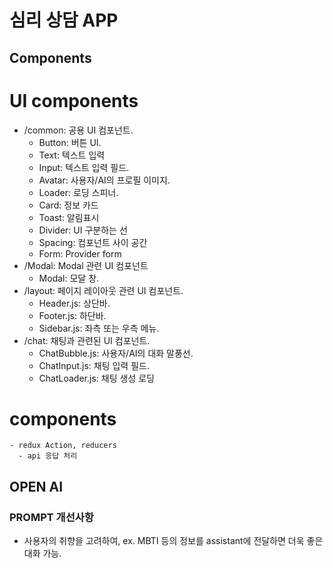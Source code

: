 # 심리 상담 APP

## Components
  # UI components
  
  - /common: 공용 UI 컴포넌트.
    - Button: 버튼 UI.
    - Text: 텍스트 입력
    - Input: 텍스트 입력 필드.
    - Avatar: 사용자/AI의 프로필 이미지.
    - Loader: 로딩 스피너.
    - Card: 정보 카드
    - Toast: 알림표시
    - Divider: UI 구분하는 선
    - Spacing: 컴포넌트 사이 공간
    - Form: Provider form
  - /Modal: Modal 관련 UI 컴포넌트
    - Modal: 모달 창.
  - /layout: 페이지 레이아웃 관련 UI 컴포넌트.
    - Header.js: 상단바.
    - Footer.js: 하단바.
    - Sidebar.js: 좌측 또는 우측 메뉴.
  - /chat: 채팅과 관련된 UI 컴포넌트.
    - ChatBubble.js: 사용자/AI의 대화 말풍선.
    - ChatInput.js: 채팅 입력 필드.
    - ChatLoader.js: 채팅 생성 로딩

  # components
    - redux Action, reducers
      - api 응답 처리


## OPEN AI 
  ### PROMPT 개선사항
  
  - 사용자의 취향을 고려하여, ex. MBTI 등의 정보를 assistant에 전달하면 더욱 좋은 대화 가능.